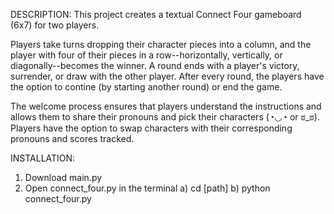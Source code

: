 DESCRIPTION:
This project creates a textual Connect Four gameboard (6x7) for two players. 

Players take turns dropping their character pieces into a column, and the player with four of their pieces in a row--horizontally, vertically, or diagonally--becomes the winner. A round ends with a player's victory, surrender, or draw with the other player. After every round, the players have the option to contine (by starting another round) or end the game. 

The welcome process ensures that players understand the instructions and allows them to share their pronouns and pick their characters (◔◡◔ or ಠ_ಠ). Players have the option to swap characters with their corresponding pronouns and scores tracked.

INSTALLATION:
1. Download main.py
2. Open connect_four.py in the terminal
    a) cd [path]
    b) python connect_four.py

